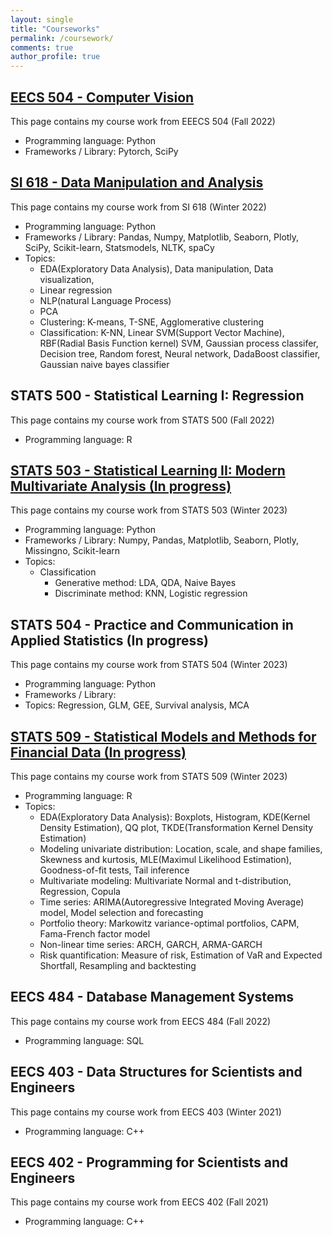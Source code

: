 ```yaml
---
layout: single
title: "Courseworks"
permalink: /coursework/
comments: true
author_profile: true
---
```


## [EECS 504 - Computer Vision](https://junwoo-data.github.io/coursework/EECS504/)

This page contains my course work from EEECS 504 (Fall 2022)

- Programming language: Python
- Frameworks / Library: Pytorch, SciPy

## [SI 618 - Data Manipulation and Analysis](https://junwoo-data.github.io/coursework/SI618/)

This page contains my course work from SI 618 (Winter 2022)

- Programming language: Python
- Frameworks / Library: Pandas, Numpy, Matplotlib, Seaborn, Plotly, SciPy, Scikit-learn, Statsmodels,  NLTK, spaCy
- Topics: 
    - EDA(Exploratory Data Analysis), Data manipulation, Data visualization, 
    - Linear regression 
    - NLP(natural Language Process) 
    - PCA
    - Clustering: K-means, T-SNE, Agglomerative clustering 
    - Classification: K-NN, Linear SVM(Support Vector Machine), RBF(Radial Basis Function kernel) SVM, Gaussian process classifer, Decision tree, Random forest, Neural network, DadaBoost classifier, Gaussian naive bayes classifier

## STATS 500 - Statistical Learning I: Regression

This page contains my course work from STATS 500 (Fall 2022)

- Programming language: R

## [STATS 503 - Statistical Learning II: Modern Multivariate Analysis (In progress)](https://junwoo-data.github.io/coursework/STAT503/)

This page contains my course work from STATS 503 (Winter 2023)

- Programming language: Python
- Frameworks / Library: Numpy, Pandas, Matplotlib, Seaborn, Plotly, Missingno, Scikit-learn
- Topics: 
    - Classification
        - Generative method: LDA, QDA, Naive Bayes 
        - Discriminate method: KNN, Logistic regression

## STATS 504 - Practice and Communication in Applied Statistics (In progress)

This page contains my course work from STATS 504 (Winter 2023)

- Programming language: Python
- Frameworks / Library:
- Topics: Regression, GLM, GEE, Survival analysis, MCA

## [STATS 509 - Statistical Models and Methods for Financial Data (In progress)](https://junwoo-data.github.io/coursework/STATS509/)

This page contains my course work from STATS 509 (Winter 2023)

- Programming language: R
- Topics: 
    - EDA(Exploratory Data Analysis): Boxplots, Histogram, KDE(Kernel Density Estimation), QQ plot, TKDE(Transformation Kernel Density Estimation)
    - Modeling univariate distribution: Location, scale, and shape families, Skewness and kurtosis, MLE(Maximul Likelihood Estimation), Goodness-of-fit tests, Tail inference
    - Multivariate modeling: Multivariate Normal and t-distribution, Regression, Copula
    - Time series: ARIMA(Autoregressive Integrated Moving Average) model, Model selection and forecasting
    - Portfolio theory: Markowitz variance-optimal portfolios, CAPM, Fama-French factor model
    - Non-linear time series: ARCH, GARCH, ARMA-GARCH
    - Risk quantification: Measure of risk, Estimation of VaR and Expected Shortfall, Resampling and backtesting 

## EECS 484 - Database Management Systems 

This page contains my course work from EECS 484 (Fall 2022)

- Programming language: SQL 

## EECS 403 - Data Structures for Scientists and Engineers 

This page contains my course work from EECS 403 (Winter 2021)

- Programming language: C++ 

## EECS 402 - Programming for Scientists and Engineers

This page contains my course work from EECS 402 (Fall 2021)

- Programming language: C++ 






